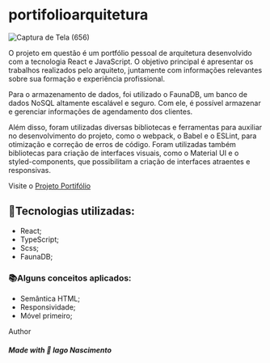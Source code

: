 # portifolioarquitetura
![Captura de Tela (656)](https://github.com/painiago/projectarquitetura/assets/95057970/969283dc-46d9-4a11-9db5-cccf5748b6c3)

O projeto em questão é um portfólio pessoal de arquitetura desenvolvido com a tecnologia React e JavaScript. O objetivo principal é apresentar os trabalhos realizados pelo arquiteto, juntamente com informações relevantes sobre sua formação e experiência profissional.

Para o armazenamento de dados, foi utilizado o FaunaDB, um banco de dados NoSQL altamente escalável e seguro. Com ele, é possível armazenar e gerenciar informações de agendamento dos clientes.

Além disso, foram utilizadas diversas bibliotecas e ferramentas para auxiliar no desenvolvimento do projeto, como o webpack, o Babel e o ESLint, para otimização e correção de erros de código. Foram utilizadas também bibliotecas para criação de interfaces visuais, como o Material UI e o styled-components, que possibilitam a criação de interfaces atraentes e responsivas.

Visite o [Projeto Portifólio](https://portifolioarquitetura.netlify.app/)


<h2>🧠Tecnologias utilizadas: </h2> 
  
   <ul>
        <li>
             React;   
        </li>
          <li>
            TypeScript;   
        </li>
          <li>
            Scss;   
        </li>
        <li>
            FaunaDB;   
        </li>
  </ul>
  
 <h3> 📚Alguns conceitos aplicados: </h3>
 <ul>
        <li>
             Semântica HTML;   
        </li>
          <li>
             Responsividade;   
        </li>
          <li>
             Móvel primeiro;   
        </li>
  </ul>
Author
 <h5> Made with 💜 Iago Nascimento </h5>


